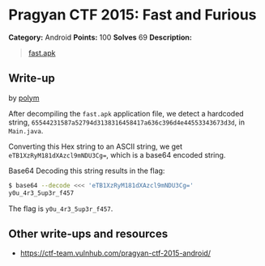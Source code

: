 # Pragyan CTF 2015: Fast and Furious

**Category:** Android
**Points:** 100
**Solves** 69
**Description:**

> [fast.apk](fast.apk)

## Write-up

by [polym](https://github.com/abpolym)

After decompiling the `fast.apk` application file, we detect a hardcoded string, `65544231587a52794d3138316458417a636c396d4e44553343673d3d`, in `Main.java`.

Converting this Hex string to an ASCII string, we get `eTB1XzRyM181dXAzcl9mNDU3Cg=`, which is a base64 encoded string.

Base64 Decoding this string results in the flag:

```bash
$ base64 --decode <<< 'eTB1XzRyM181dXAzcl9mNDU3Cg='
y0u_4r3_5up3r_f457
```

The flag is `y0u_4r3_5up3r_f457`.

## Other write-ups and resources

* <https://ctf-team.vulnhub.com/pragyan-ctf-2015-android/>
